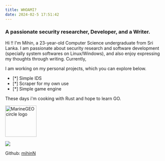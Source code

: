```yaml
---
title: WHOAMI?
date: 2024-02-5 17:51:42
---
```


### A passionate security researcher, Developer, and a Writer.

 Hi !! I'm Mihin, a 23-year-old Computer Science undergraduate from Sri Lanka. 
 I am passionate about security research and software development (specially system softwares on Linux/Windows),
 and also enjoy expressing my thoughts through writing. Currently, 


I am working on my personal projects, which you can explore below.

- [*] Simple IDS 
- [*] Scraper for my own use
- [*] Simple game engine

These days i'm cooking with Rust and hope to learn GO.


<img src="https://blogger.googleusercontent.com/img/b/R29vZ2xl/AVvXsEgjwHXZ7V9ma9VVyc9FXypWuhr7UE8jIMRhAwfhMpAobVwDy5Czw5IPUM_omsAys1uC5uA4zPyTvPXKf1upR9aqD_G7q_9Wn2AxJKWxSexF1ra7lRBfSqTLNU3rb3LnVjhpNVbq0G6ogN16gAoTKq61ZTGjc-jlCX3tMem-xnmBIq9fbVq0PKg7ZpcmmlaU/s16000/working-image-2(1).jpeg" alt="MarineGEO circle logo" style="height: 100px; width:100px;"/>


![](https://blogger.googleusercontent.com/img/b/R29vZ2xl/AVvXsEgjwHXZ7V9ma9VVyc9FXypWuhr7UE8jIMRhAwfhMpAobVwDy5Czw5IPUM_omsAys1uC5uA4zPyTvPXKf1upR9aqD_G7q_9Wn2AxJKWxSexF1ra7lRBfSqTLNU3rb3LnVjhpNVbq0G6ogN16gAoTKq61ZTGjc-jlCX3tMem-xnmBIq9fbVq0PKg7ZpcmmlaU/s16000/working-image-2(1).jpeg)

Github: [mihinN](https://github.com/mihinN)

